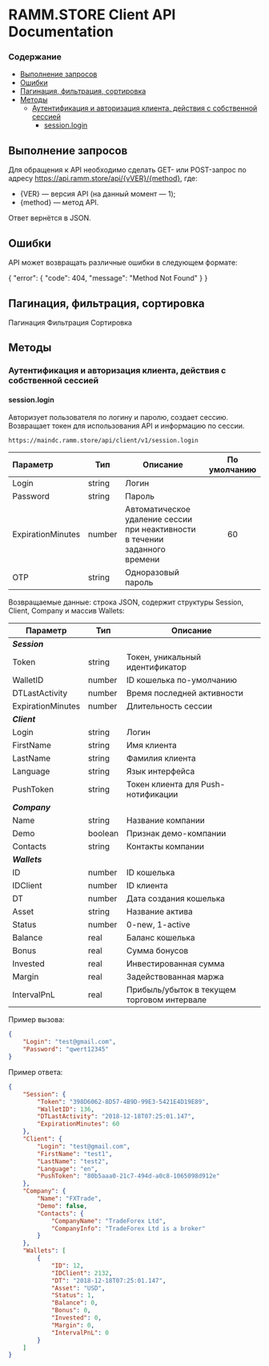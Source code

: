 # RAMM.STORE Client API Documentation
### Содержание
* [Выполнение запросов](#Выполнение-запросов)
* [Ошибки](#Ошибки)
* [Пагинация, фильтрация, сортировка](#Пагинация,-фильтрация,-сортировка)
* [Методы](#Методы)
    * [Аутентификация и авторизация клиента, действия с собственной сессией](#Аутентификация-и-авторизация-клиента,-действия-с-собственной-сессией)
        * [session.login](#session.login)

## Выполнение запросов
Для обращения к API необходимо сделать GET- или POST-запрос по адресу https://api.ramm.store/api/{vVER}/{method}, где:
* {VER} — версия API (на данный момент — 1);
* {method} — метод API.

Ответ вернётся в JSON.

## Ошибки
API может возвращать различные ошибки в следующем формате:

{
    "error": {
        "code": 404,
        "message": "Method Not Found"
    }
}

## Пагинация, фильтрация, сортировка
Пагинация
Фильтрация
Сортировка

## Методы
### Аутентификация и авторизация клиента, действия с собственной сессией
#### session.login

Авторизует пользователя по логину и паролю, создает сессию. Возвращает токен для использования API и информацию по сессии.

`https://maindc.ramm.store/api/client/v1/session.login`

Параметр | Тип | Описание | По умолчанию
:--------|----------|----------|:--------------:
Login   | string | Логин |
Password   | string | Пароль |
ExpirationMinutes   | number | Автоматическое удаление сессии при неактивности в течении заданного времени | 60
OTP   | string | Одноразовый пароль |

Возвращаемые данные: строка JSON, содержит структуры Session, Client, Company и массив Wallets:

Параметр | Тип | Описание 
---------|----------|----------
***Session*** |
Token   | string | Токен, уникальный идентификатор |
WalletID   | number | ID кошелька по-умолчанию |
DTLastActivity   | number | Время последней активности  |
ExpirationMinutes   | number | Длительность сессии  |
***Client*** |
Login   | string | Логин  |
FirstName   | string | Имя клиента  |
LastName   | string | Фамилия клиента  |
Language   | string | Язык интерфейса  |
PushToken   | string | Токен клиента для Push-нотификации  |
***Company*** |
Name   | string | Название компании  |
Demo   | boolean | Признак демо-компании  |
Contacts   | string | Контакты компании  |
***Wallets*** |
ID   | number | ID кошелька  |
IDClient   | number | ID клиента  |
DT   | number | Дата создания кошелька  |
Asset   | string | Название актива  |
Status   | number | 0-new, 1-active  |
Balance   | real | Баланс кошелька  |
Bonus   | real | Сумма бонусов  |
Invested   | real | Инвестированная сумма  |
Margin   | real | Задействованная маржа  |
IntervalPnL   | real | Прибыль/убыток в текущем торговом интервале |
		
Пример вызова:
```json
{
    "Login": "test@gmail.com",
    "Password": "qwert12345"
}
```

Пример ответа:
```json
{
    "Session": {
        "Token": "398D6062-8D57-4B9D-99E3-5421E4D19E89",
        "WalletID": 136,
        "DTLastActivity": "2018-12-18T07:25:01.147",
        "ExpirationMinutes": 60
    },
    "Client": {
        "Login": "test@gmail.com",
        "FirstName": "test1",
        "LastName": "test2",
        "Language": "en",
        "PushToken": "80b5aaa0-21c7-494d-a0c8-1065098d912e"
    },
    "Company": {
        "Name": "FXTrade",
        "Demo": false,
        "Contacts": {
            "CompanyName": "TradeForex Ltd",
            "CompanyInfo": "TradeForex Ltd is a broker"
        }
    },
    "Wallets": [
        {
            "ID": 12,
            "IDClient": 2132,
            "DT": "2018-12-18T07:25:01.147",
            "Asset": "USD",
            "Status": 1,
            "Balance": 0,
            "Bonus": 0,
            "Invested": 0,
            "Margin": 0,
            "IntervalPnL": 0
        }
    ]
}
```
